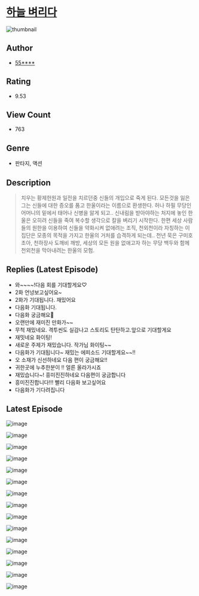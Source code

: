 # [하늘 벼리다](https://comic.naver.com/challenge/list?titleId=810489)
![thumbnail](https://image-comic.pstatic.net/user_contents_data/challenge_comic/2023/05/23/256667/upload_7378130070138087010_480x623.jpeg)

## Author
- [55****](https://comic.naver.com/artistTitle?id=256667)

## Rating
- 9.53

## View Count
- 763

## Genre
- 판타지, 액션

## Description
> 치우는 황제헌원과 일전을 치르던중 신들의 개입으로 죽게 된다. 모든것을 잃은 그는 신들에 대한 증오를 품고 한울이라는 이름으로 환생한다. 허나 하필 무당인 어머니의 밑에서 태어나 신병을 앓게 되고.. 신내림을 받아야하는 처지에 놓인 한울은 오히려 신들을 죽여 복수할 생각으로 칼을 벼리기 시작한다. 한편 세상 사람들의 원한을 이용하여 신들을 약화시켜 없애려는 조직, 천외천이라 자칭하는 이 집단은 모종의 목적을 가지고 한울의 거처를 습격하게 되는데.. 천년 묵은 구미호 초아, 천하장사 도깨비 깨방, 세상의 모든 원을 없애고자 하는 무당 백두와 함께 천외천을 막아내려는 한울의 모험.

## Replies (Latest Episode)
- 와~~~~!다음 회를 기대할게요♡
- 2화 언넝보고싶어요~
- 2화가 기대됩니다. 재밌어요
- 다음화 기대됩니다.
- 다음화 궁금해요🤩
- 오랜만에 재미진 만화가~~
- 무척 재밌네요. 격투씬도 실감나고 스토리도 탄탄하고.앞으로 기대할게요
- 재밋네요 화이팅!
- 새로운 주제가 재밌습니다. 작가님 화이팅~~
- 다음화가 기대됩니다~ 재밌는 에피소드 기대할게요~~!!
- 오 소재가 신선하네요 다음 편이 궁금해요!!
- 귀한곳에 누추한분이 !! 얼른 올라가시죠
- 재밌습니다~! 흥미진진하네요 다음편이 궁금합니다
- 흥미진진합니다!!! 빨리 다음화 보고싶어요
- 다음화가 기다려집니다

## Latest Episode
![image](https://image-comic.pstatic.net/user_contents_data/challenge_comic/2023/05/23/256667/upload_3775250351061546036.jpeg)

![image](https://image-comic.pstatic.net/user_contents_data/challenge_comic/2023/05/23/256667/upload_4134975586854843749.jpeg)

![image](https://image-comic.pstatic.net/user_contents_data/challenge_comic/2023/05/23/256667/upload_7365691273601234019.jpeg)

![image](https://image-comic.pstatic.net/user_contents_data/challenge_comic/2023/05/23/256667/upload_7005402234099020338.jpeg)

![image](https://image-comic.pstatic.net/user_contents_data/challenge_comic/2023/05/23/256667/upload_3617293437712557619.jpeg)

![image](https://image-comic.pstatic.net/user_contents_data/challenge_comic/2023/05/23/256667/upload_3761739771206198071.jpeg)

![image](https://image-comic.pstatic.net/user_contents_data/challenge_comic/2023/05/23/256667/upload_7017505628737253680.jpeg)

![image](https://image-comic.pstatic.net/user_contents_data/challenge_comic/2023/05/23/256667/upload_3833467521254896949.jpeg)

![image](https://image-comic.pstatic.net/user_contents_data/challenge_comic/2023/05/23/256667/upload_7291437977223783220.jpeg)

![image](https://image-comic.pstatic.net/user_contents_data/challenge_comic/2023/05/23/256667/upload_3617908248640972338.jpeg)

![image](https://image-comic.pstatic.net/user_contents_data/challenge_comic/2023/05/23/256667/upload_3762022354301249072.jpeg)

![image](https://image-comic.pstatic.net/user_contents_data/challenge_comic/2023/05/23/256667/upload_3617064729932019809.jpeg)

![image](https://image-comic.pstatic.net/user_contents_data/challenge_comic/2023/05/23/256667/upload_7077460897600713062.jpeg)

![image](https://image-comic.pstatic.net/user_contents_data/challenge_comic/2023/05/23/256667/upload_3473741392008130614.jpeg)

![image](https://image-comic.pstatic.net/user_contents_data/challenge_comic/2023/05/23/256667/upload_7162466568086381879.jpeg)
